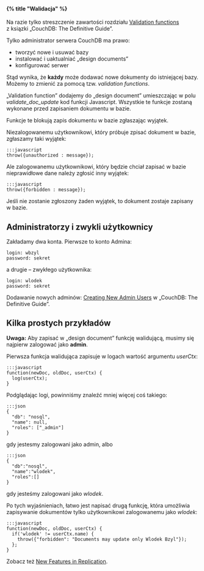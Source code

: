 #### {% title "Walidacja" %}

Na razie tylko streszczenie zawartości rozdziału
[Validation functions](http://guide.couchdb.org/draft/validation.html)
z ksiązki „CouchDB: The Definitive Guide”.

Tylko administrator serwera CouchDB ma prawo:

* tworzyć nowe i usuwać bazy
* instalować i uaktualniać „design documents”
* konfigurować serwer

Stąd wynika, że **każdy** może dodawać nowe dokumenty do istniejącej
bazy. Możemy to zmienić za pomocą tzw. *validation functions*.

„Validation function” dodajemy do „design document” umieszczając
w polu *validate_doc_update* kod funkcji Javascript.  Wszystkie te
funkcje zostaną wykonane przed zapisaniem dokumentu w bazie.

Funkcje te blokują zapis dokumentu w bazie zgłaszając wyjątek.

Niezalogowanemu użytkownikowi, który próbuje zpisać dokument w bazie,
zgłaszamy taki wyjątek:

    :::javascript
    throw({unauthorized : message});

Ale zalogowanemu użytkownikowi, który będzie chciał zapisać w bazie
nieprawidłowe dane należy zgłosić inny wyjątek:

    :::javascript
    throw({forbidden : message});

Jeśli nie zostanie zgłoszony żaden wyjątek, to dokument
zostaje zapisany w bazie.


## Administratorzy i zwykli użytkownicy

Zakładamy dwa konta. Pierwsze to konto Admina:

    login: wbzyl
    password: sekret

a drugie – zwykłego użytkownika:

    login: wlodek
    password: sekret

Dodawanie nowych adminów: [Creating New Admin Users](http://guide.couchdb.org/draft/security.html#users)
w „CouchDB: The Definitive Guide”.


## Kilka prostych przykładów

**Uwaga:** Aby zapisać w „design document” funkcję walidującą, musimy
się najpierw zalogować jako **admin**.

Pierwsza funkcja walidująca zapisuje w logach wartość argumentu
*userCtx*:

    :::javascript
    function(newDoc, oldDoc, userCtx) {
      log(userCtx);
    }

Podglądając logi, powinniśmy znaleźć mniej więcej coś takiego:

    :::json
    {
      "db": "nosql",
      "name": null,
      "roles": ["_admin"]
    }

gdy jestesmy zalogowani jako admin, albo

    :::json
    {
      "db":"nosql",
      "name":"wlodek",
      "roles":[]
    }

gdy jesteśmy zalogowani jako *wlodek*.

Po tych wyjaśnieniach, łatwo jest napisać drugą funkcję, która
umożliwia zapisywanie dokumentów tylko użytkownikowi zalogowanemu jako
*wlodek*:

    :::javascript
    function(newDoc, oldDoc, userCtx) {
      if('wlodek' != userCtx.name) {
        throw({"forbidden": "Documents may update only Wlodek Bzyl"});
      };
    }


Zobacz też [New Features in Replication](http://blog.couchone.com/post/468392274/whats-new-in-apache-couchdb-0-11-part-three-new).
